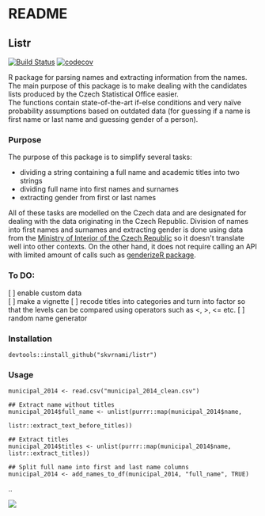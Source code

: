 # README

## Listr

[![Build Status](https://travis-ci.org/skvrnami/listr.svg?branch=master)](https://travis-ci.org/skvrnami/listr)
[![codecov](https://codecov.io/gh/skvrnami/listr/branch/master/graph/badge.svg)](https://codecov.io/gh/skvrnami/listr)

R package for parsing names and extracting information from the names. 
The main purpose of this package is to make dealing with the candidates lists 
produced by the Czech Statistical Office easier.  
The functions contain state-of-the-art if-else conditions and very naïve probability assumptions
based on outdated data (for guessing if a name is first name or last name and guessing gender of 
a person). 

### Purpose

The purpose of this package is to simplify several tasks:  

* dividing a string containing a full name and academic titles into two strings
* dividing full name into first names and surnames
* extracting gender from first or last names

All of these tasks are modelled on the Czech data and are designated for dealing with the
data originating in the Czech Republic. Division of names into first names and surnames and
extracting gender is done using data from the [Ministry of Interior of the Czech Republic](http://www.mvcr.cz/clanek/statistika-prijmeni-a-krestnich-jmen.aspx)
so it doesn't translate well into other contexts. 
On the other hand, it does not require calling an API with limited amount of calls such as 
[genderizeR package](https://cran.r-project.org/web/packages/genderizeR/index.html).

### To DO:

[ ] enable custom data  
[ ] make a vignette
[ ] recode titles into categories and turn into factor so that the levels can be compared using operators such as <, >, <= etc.
[ ] random name generator

### Installation

```
devtools::install_github("skvrnami/listr")
```

### Usage

```
municipal_2014 <- read.csv("municipal_2014_clean.csv")

## Extract name without titles
municipal_2014$full_name <- unlist(purrr::map(municipal_2014$name,
                                              listr::extract_text_before_titles))
                                              
## Extract titles
municipal_2014$titles <- unlist(purrr::map(municipal_2014$name, listr::extract_titles))

## Split full name into first and last name columns
municipal_2014 <- add_names_to_df(municipal_2014, "full_name", TRUE)
```

..

![](https://media.giphy.com/media/LlkmMze9qHTNu/giphy.gif)

